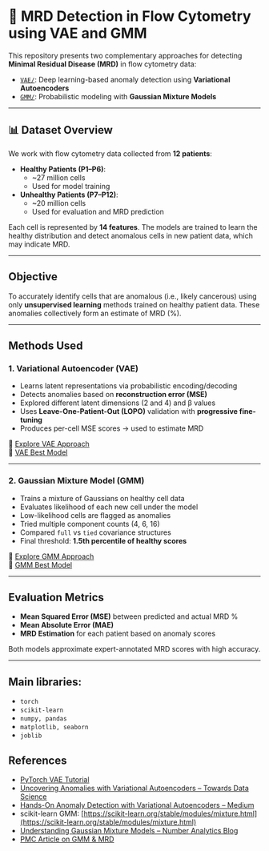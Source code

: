 # 🧬 MRD Detection in Flow Cytometry using VAE and GMM

This repository presents two complementary approaches for detecting **Minimal Residual Disease (MRD)** in flow cytometry data:

- [`VAE/`](./VAE/): Deep learning-based anomaly detection using **Variational Autoencoders**
- [`GMM/`](./GMM/): Probabilistic modeling with **Gaussian Mixture Models**

---

## 📊 Dataset Overview

We work with flow cytometry data collected from **12 patients**:

- **Healthy Patients (P1–P6)**:
  - ~27 million cells
  - Used for model training
- **Unhealthy Patients (P7–P12)**:
  - ~20 million cells
  - Used for evaluation and MRD prediction

Each cell is represented by **14 features**. The models are trained to learn the healthy distribution and detect anomalous cells in new patient data, which may indicate MRD.

---

## Objective

To accurately identify cells that are anomalous (i.e., likely cancerous) using only **unsupervised learning** methods trained on healthy patient data. These anomalies collectively form an estimate of MRD (%).

---

## Methods Used

### 1. Variational Autoencoder (VAE)

- Learns latent representations via probabilistic encoding/decoding
- Detects anomalies based on **reconstruction error (MSE)**
- Explored different latent dimensions (2 and 4) and β values
- Uses **Leave-One-Patient-Out (LOPO)** validation with **progressive fine-tuning**
- Produces per-cell MSE scores → used to estimate MRD

📎 [Explore VAE Approach](./VAE/README.md)  
📎 [VAE Best Model](./VAE/vae_4dim.ipynb)

---

### 2. Gaussian Mixture Model (GMM)

- Trains a mixture of Gaussians on healthy cell data
- Evaluates likelihood of each new cell under the model
- Low-likelihood cells are flagged as anomalies
- Tried multiple component counts (4, 6, 16)
- Compared `full` vs `tied` covariance structures
- Final threshold: **1.5th percentile of healthy scores**

📎 [Explore GMM Approach](./GMM/README.md)  
📎 [GMM Best Model](./GMM/GMM_s_complete_tied_4.ipynb)

---

## Evaluation Metrics

- **Mean Squared Error (MSE)** between predicted and actual MRD %
- **Mean Absolute Error (MAE)**
- **MRD Estimation** for each patient based on anomaly scores

Both models approximate expert-annotated MRD scores with high accuracy.

---

## Main libraries:

 - `torch`
 - `scikit-learn`
 - `numpy, pandas`
 - `matplotlib, seaborn`
 - `joblib`

## References

- [PyTorch VAE Tutorial](https://pytorch.org/tutorials/beginner/vae.html)
- [Uncovering Anomalies with Variational Autoencoders – Towards Data Science](https://towardsdatascience.com/uncovering-anomalies-with-variational-autoencoders-vae-a-deep-dive-into-the-world-of-1b2bce47e2e9/)
- [Hands-On Anomaly Detection with Variational Autoencoders – Medium](https://medium.com/data-science/hands-on-anomaly-detection-with-variational-autoencoders-d4044672acd5)
- scikit-learn GMM: [https://scikit-learn.org/stable/modules/mixture.html](https://scikit-learn.org/stable/modules/mixture.html)
- [Understanding Gaussian Mixture Models – Number Analytics Blog](https://www.numberanalytics.com/blog/understanding-gaussian-mixture-models-data-analysis)
- [PMC Article on GMM & MRD](https://pmc.ncbi.nlm.nih.gov/articles/PMC11659572/)
